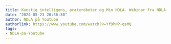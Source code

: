 ```yaml
---
title: Kunstig intelligens, prateroboter og Min NDLA. Webinar fra NDLA.
date: "2024-05-23 20:36:30"
author: NDLA på Youtube
authorlink: https://www.youtube.com/watch?v=Yf9hNP-qsMQ
tags:
- NDLA-pa-Youtube
---
```

